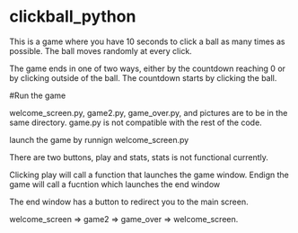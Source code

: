 # clickball_python 

This is a game where you have 10 seconds to click a ball as many times as possible.
The ball moves randomly at every click.

The game ends in one of two ways, either by the countdown reaching 0 or by clicking outside of the ball.
The countdown starts by clicking the ball.



#Run the game

welcome_screen.py, game2.py, game_over.py, and pictures are to be in the same directory.   game.py is not compatible with the rest of the code.

launch the game by runnign welcome_screen.py

There are two buttons, play and stats, stats is not functional currently.

Clicking play will call a function that launches the game window. Endign the game will call a fucntion which launches the end window

The end window has a button to redirect you to the main screen.

welcome_screen => game2 => game_over => welcome_screen.
               
               
     

